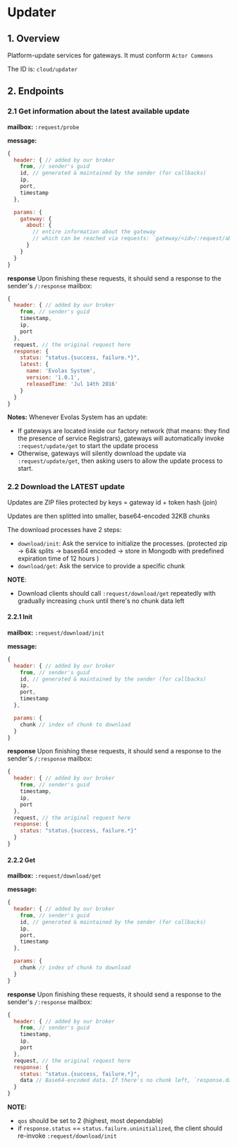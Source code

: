 Updater
================

## 1. Overview
Platform-update services for gateways. It must conform `Actor Commons`

The ID is: `cloud/updater`

## 2. Endpoints

### 2.1 Get information about the latest available update

**mailbox:** `:request/probe`

**message:**

```javascript
{
  header: { // added by our broker
    from, // sender's guid
    id, // generated & maintained by the sender (for callbacks)
    ip,
    port,
    timestamp
  },

  params: {
    gateway: {
      about: { 
        // entire information about the gateway
        // which can be reached via requests: `gateway/<id>/:request/about`
      }
    }
  }
}
```

**response** Upon finishing these requests, it should send a response to the sender's `/:response` mailbox:

```js
{
  header: { // added by our broker
    from, // sender's guid
    timestamp,
    ip,
    port
  },
  request, // the original request here
  response: {
    status: "status.{success, failure.*}",
    latest: {
      name: 'Evolas System',
      version: '1.0.1',
      releasedTime: 'Jul 14th 2016'
    }
  }
}
```

**Notes:**
Whenever Evolas System has an update:
- If gateways are located inside our factory network (that means: they find the presence of service Registrars), gateways will automatically invoke `:request/update/get` to start the update process
- Otherwise, gateways will silently download the update via `:request/update/get`, then asking users to allow the update process to start.

### 2.2 Download the LATEST update 

Updates are ZIP files protected by keys = gateway id + token hash (join)

Updates are then splitted into smaller, base64-encoded 32KB chunks

The download processes have 2 steps:
- `download/init`: Ask the service to initialize the processes. (protected zip -> 64k splits -> bases64 encoded -> store in Mongodb with predefined expiration time of 12 hours )
- `download/get`: Ask the service to provide a specific chunk

**NOTE**:
- Download clients should call `:request/download/get` repeatedly with gradually increasing `chunk` until there's no chunk data left


#### 2.2.1 Init

**mailbox:** `:request/download/init`

**message:**

```javascript
{
  header: { // added by our broker
    from, // sender's guid
    id, // generated & maintained by the sender (for callbacks)
    ip,
    port,
    timestamp
  },

  params: {
    chunk // index of chunk to download
  }
}
```

**response** Upon finishing these requests, it should send a response to the sender's `/:response` mailbox:

```js
{
  header: { // added by our broker
    from, // sender's guid
    timestamp,
    ip,
    port
  },
  request, // the original request here
  response: {
    status: "status.{success, failure.*}"
  }
}
```

#### 2.2.2 Get
**mailbox:** `:request/download/get`

**message:**

```javascript
{
  header: { // added by our broker
    from, // sender's guid
    id, // generated & maintained by the sender (for callbacks)
    ip,
    port,
    timestamp
  },

  params: {
    chunk // index of chunk to download
  }
}
```

**response** Upon finishing these requests, it should send a response to the sender's `/:response` mailbox:

```js
{
  header: { // added by our broker
    from, // sender's guid
    timestamp,
    ip,
    port
  },
  request, // the original request here
  response: {
    status: "status.{success, failure.*}",
    data // Base64-encoded data. If there's no chunk left, `response.data` = null
  }
}
```

**NOTE:**
- `qos` should be set to 2 (highest, most dependable)
- if `response.status` == `status.failure.uninitialized`, the client should re-invoke `:request/download/init`
